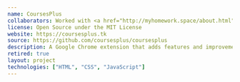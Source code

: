 ```yaml
---
name: CoursesPlus
collaborators: Worked with <a href="http://myhomework.space/about.html">MyHomeworkSpace Team</a>
license: Open Source under the MIT License
website: https://coursesplus.tk
source: https://github.com/coursesplus/coursesplus
description: A Google Chrome extension that adds features and improvements to the (now defunct) Courses website my school used.
retired: true
layout: project
technologies: ["HTML", "CSS", "JavaScript"]
---
```

